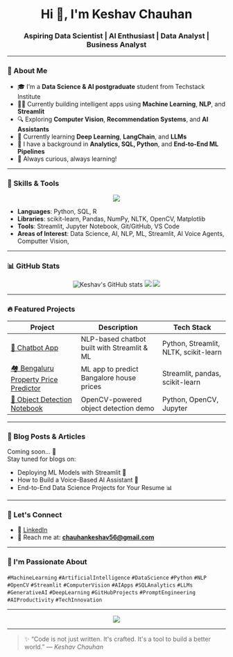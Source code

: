 <h1 align="center">Hi 👋, I'm Keshav Chauhan</h1>
<h3 align="center">Aspiring Data Scientist | AI Enthusiast | Data Analyst | Business Analyst</h3>

---

### 🚀 About Me

- 🎓 I’m a **Data Science & AI postgraduate** student from Techstack Institute
- 👨‍💻 Currently building intelligent apps using **Machine Learning**, **NLP**, and **Streamlit**
- 🔍 Exploring **Computer Vision**, **Recommendation Systems**, and **AI Assistants**
- 🌱 Currently learning **Deep Learning**, **LangChain**, and **LLMs**
- 💼 I have a background in **Analytics, SQL, Python**, and **End-to-End ML Pipelines**
- 🧠 Always curious, always learning!

---

### 🧠 Skills & Tools

<p align="center">
  <img src="https://skillicons.dev/icons?i=python,sklearn,pytorch,tensorflow,spacy,mysql,jupyter,git,github,vscode,html,css" />
</p>

- **Languages**: Python, SQL, R  
- **Libraries**: scikit-learn, Pandas, NumPy, NLTK, OpenCV, Matplotlib  
- **Tools**: Streamlit, Jupyter Notebook, Git/GitHub, VS Code  
- **Areas of Interest**: Data Science, AI, NLP, ML, Streamlit, AI Voice Agents, Computter Vision,

---

### 📊 GitHub Stats

<p align="center">
  <img src="https://github-readme-stats.vercel.app/api?username=Keshav1516&show_icons=true&theme=radical" alt="Keshav's GitHub stats" />
  <img src="https://github-readme-streak-stats.herokuapp.com?user=Keshav1516&theme=radical&hide_border=false" />
  <img src="https://github-readme-stats.vercel.app/api/top-langs/?username=Keshav1516&layout=compact&theme=radical" />
</p>

---

### 🔥 Featured Projects

| Project | Description | Tech Stack |
|--------|-------------|------------|
| [💬 Chatbot App](https://github.com/Keshav1516/end-to-end-chatbot) | NLP-based chatbot built with Streamlit & ML | Python, Streamlit, NLTK, scikit-learn |
| [🏘️ Bengaluru Property Price Predictor](https://github.com/Keshav1516/benglore_property_price_predict_app) | ML app to predict Bangalore house prices | Streamlit, pandas, scikit-learn |
| [🧍 Object Detection Notebook](https://github.com/Keshav1516/object_detection_project) | OpenCV-powered object detection demo | Python, OpenCV, Jupyter |

---

### 📝 Blog Posts & Articles

Coming soon… 🚧  
Stay tuned for blogs on:
- Deploying ML Models with Streamlit 🚀
- How to Build a Voice-Based AI Assistant 🤖
- End-to-End Data Science Projects for Your Resume 📊

---

### 🤝 Let's Connect

- 💼 [LinkedIn](https://www.linkedin.com/in/-keshav-chauhan-/)  
- 📨 Reach me at: **chauhankeshav56@gmail.com**

---

### 🧠 I'm Passionate About

`#MachineLearning` `#ArtificialIntelligence` `#DataScience` `#Python` `#NLP` `#OpenCV` `#Streamlit` `#ComputerVision` `#AIApps` `#SQLAnalytics` `#LLMs` `#GenerativeAI` `#DeepLearning` `#GitHubProjects` `#PromptEngineering` `#AIProductivity` `#TechInnovation`

---

<p align="center">
  <img src="https://github-profile-summary-cards.vercel.app/api/cards/profile-details?username=Keshav1516&theme=radical" />
</p>

---

> ✨ “Code is not just written. It's crafted. It's a tool to build a better world.” — _Keshav Chauhan_
